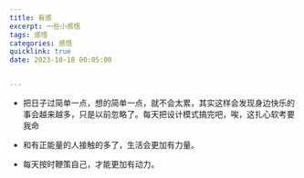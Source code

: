 ```yaml
---
title: 有感
excerpt: 一些小感悟
tags: 感悟
categories: 感悟
quicklink: true
date: 2023-10-18 00:05:00


---
```


- 把日子过简单一点，想的简单一点，就不会太累，其实这样会发现身边快乐的事会越来越多，只是以前忽略了。每天把设计模式搞完吧，唉，这扎心软考要我命

- 和有正能量的人接触的多了，生活会更加有力量。

- 每天按时鞭策自己，才能更加有动力。
